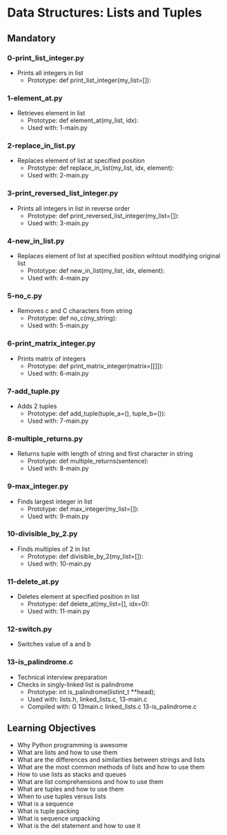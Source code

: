 # Data Structures: Lists and Tuples

## Mandatory

### 0-print_list_integer.py
- Prints all integers in list
    - Prototype: def print_list_integer(my_list=[]):

### 1-element_at.py
- Retrieves element in list
   - Prototype: def element_at(my_list, idx):
   - Used with: 1-main.py

### 2-replace_in_list.py
- Replaces element of list at specified position
    - Prototype: def replace_in_list(my_list, idx, element):
    - Used with: 2-main.py

### 3-print_reversed_list_integer.py
- Prints all integers in list in reverse order
    - Prototype: def print_reversed_list_integer(my_list=[]):
    - Used with: 3-main.py

### 4-new_in_list.py
- Replaces element of list at specified position wihtout modifying original list
    - Prototype: def new_in_list(my_list, idx, element):
    - Used with: 4-main.py

### 5-no_c.py
- Removes c and C characters from string
    - Prototype: def no_c(my_string):
    - Used with: 5-main.py

### 6-print_matrix_integer.py
- Prints matrix of integers
    - Prototype: def print_matrix_integer(matrix=[[]]):
    - Used with: 6-main.py

### 7-add_tuple.py
- Adds 2 tuples
    - Prototype: def add_tuple(tuple_a=(), tuple_b=()):
    - Used with: 7-main.py

### 8-multiple_returns.py
- Returns tuple with length of string and first character in string
    - Prototype: def multiple_returns(sentence):
    - Used with: 8-main.py

### 9-max_integer.py
- Finds largest integer in list
    - Prototype: def max_integer(my_list=[]):
    - Used with: 9-main.py

### 10-divisible_by_2.py
- Finds multiples of 2 in list
    - Prototype: def divisible_by_2(my_list=[]):
    - Used with: 10-main.py

### 11-delete_at.py
- Deletes element at specified position in list
    - Prototype: def delete_at(my_list=[], idx=0):
    - Used with: 11-main.py

### 12-switch.py
- Switches value of a and b

### 13-is_palindrome.c
- Technical interview preparation
- Checks in singly-linked list is palindrome
    - Prototype: int is_palindrome(listint_t **head);
    - Used with: lists.h, linked_lists.c, 13-main.c
    - Compiled with: G 13main.c linked_lists.c 13-is_palindrome.c

## Learning Objectives
- Why Python programming is awesome
- What are lists and how to use them
- What are the differences and similarities between strings and lists
- What are the most common methods of lists and how to use them
- How to use lists as stacks and queues
- What are list comprehensions and how to use them
- What are tuples and how to use them
- When to use tuples versus lists
- What is a sequence
- What is tuple packing
- What is sequence unpacking
- What is the del statement and how to use it
